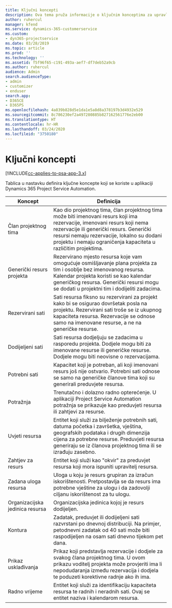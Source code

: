 ```yaml
---
title: Ključni koncepti
description: Ova tema pruža informacije o ključnim konceptima za upravljanje resursima u aplikaciji Project Service Automation.
author: ruhercul
manager: kfend
ms.service: dynamics-365-customerservice
ms.custom:
- dyn365-projectservice
ms.date: 03/28/2019
ms.topic: article
ms.prod: ''
ms.technology: ''
ms.assetid: f5f96f65-c191-493a-aef7-df7deb52a9cb
ms.author: ruhercul
audience: Admin
search.audienceType:
- admin
- customizer
- enduser
search.app:
- D365CE
- D365PS
ms.openlocfilehash: 4a839b828d5e1da1e5a8d8a378197b3d4932e529
ms.sourcegitcommit: 8c786230ef2a497280885b827162561776e2eb00
ms.translationtype: HT
ms.contentlocale: hr-HR
ms.lasthandoff: 03/24/2020
ms.locfileid: "3750180"
---
```

# <a name="key-concepts"></a>Ključni koncepti

[!INCLUDE[cc-applies-to-psa-app-3.x](../includes/cc-applies-to-psa-app-3x.md)]

Tablica u nastavku definira ključne koncepte koji se koriste u aplikaciji Dynamics 365 Project Service Automation.

| Koncept                    | Definicija |
|----------------------------|------------|
| Član projektnog tima        | Kao dio projektnog tima, član projektnog tima može biti imenovani resurs koji ima rezervacije, imenovani resurs koji nema rezervacije ili generički resurs. Generički resursi nemaju rezervacije, lokalno su dodani projektu i nemaju ograničenja kapaciteta u različitim projektima. |
| Generički resurs projekta   | Rezervirano mjesto resursa koje vam omogućuje osmišljavanje plana projekta za tim i osoblje bez imenovanog resursa. Kalendar projekta koristi se kao kalendar generičkog resursa. Generički resursi mogu se dodati u projektni tim i dodijeliti zadacima. |
| Rezervirani sati               | Sati resursa fiksno su rezervirani za projekt kako bi se osigurao dovršetak posla na projektu. Rezervirani sati troše se iz ukupnog kapaciteta resursa. Rezervacije se odnose samo na imenovane resurse, a ne na generičke resurse. |
| Dodijeljeni sati             | Sati resursa dodjeljuju se zadacima u rasporedu projekta. Dodjele mogu biti za imenovane resurse ili generičke resurse. Dodjele mogu biti neovisne o rezervacijama. |
| Potrebni sati             | Kapacitet koji je potreban, ali koji imenovani resurs još nije ostvario. Potrebni sati odnose se samo na generičke članove tima koji su generirali preduvjete resursa. |
| Potražnja                     | Trenutačno i dolazno radno opterećenje. U aplikaciji Project Service Automation potražnja se prikazuje kao preduvjeti resursa ili zahtjevi za resurse. |
| Uvjeti resursa       | Entitet koji služi za bilježenje potrebnih sati, datuma početka i završetka, vještina, geografskih podataka i drugih dimenzija cijena za potrebne resurse. Preduvjeti resursa generiraju se iz članova projektnog tima ili se izrađuju zasebno. |
| Zahtjev za resurs           | Entitet koji služi kao "okvir" za preduvjet resursa koji mora ispuniti upravitelj resursa. |
| Zadana uloga resursa      | Uloga u koju je resurs grupiran za izračun iskorištenosti. Pretpostavlja se da resurs ima potrebne vještine za ulogu i da zadovolji ciljanu iskorištenost za tu ulogu. |
| Organizacijska jedinica resursa | Organizacijska jedinica kojoj je resurs dodijeljen. |
| Kontura                    | Zadatak, preduvjet ili dodijeljeni sati razvrstani po dnevnoj distribuciji. Na primjer, petodnevni zadatak od 40 sati može biti raspodijeljen na osam sati dnevno tijekom pet dana. |
| Prikaz usklađivanja        | Prikaz koji predstavlja rezervacije i dodjele za svakog člana projektnog tima. U ovom prikazu voditelj projekta može provjeriti ima li nepodudaranja između rezervacija i dodjela te poduzeti korektivne radnje ako ih ima. |
| Radno vrijeme                 | Entitet koji služi za identifikaciju kapaciteta resursa te radnih i neradnih sati. Ovaj se entitet naziva i kalendarom resursa. |
